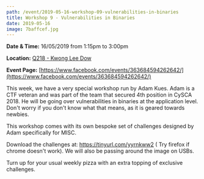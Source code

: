```yaml
---
path: /event/2019-05-16-workshop-09-vulnerabilities-in-binaries
title: Workshop 9 - Vulnerabilities in Binaries
date: 2019-05-16
image: 7baffcef.jpg
---
```


**Date & Time:** 16/05/2019 from 1:15pm to 3:00pm

**Location:** [Q218 - Kwong Lee Dow](https://maps.unimelb.edu.au/parkville/building/263)

**Event Page:** [https://www.facebook.com/events/363684594262642/](https://www.facebook.com/events/363684594262642/)


This week, we have a very special workshop run by Adam Kues. Adam is a CTF veteran and was part of the team that secured 4th position in CySCA 2018. 
He will be going over vulnerabilities in binaries at the application level. Don't worry if you don't know what that means, as it is geared towards newbies. 

This workshop comes with its own bespoke set of challenges designed by Adam specifically for MISC.

Download the challenges at: 
https://tinyurl.com/yyrnkww2 ( Try firefox if chrome doesn't work).
We will also be passing around the image on USBs. 

Turn up for your usual weekly pizza with an extra topping of exclusive challenges.